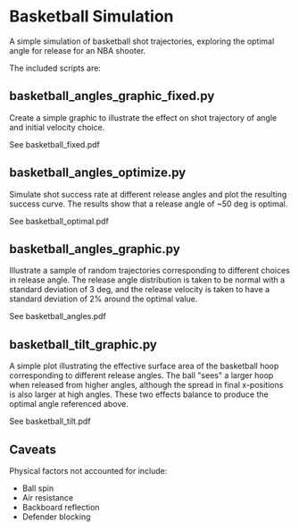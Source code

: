 # Basketball Simulation #

A simple simulation of basketball shot trajectories, exploring the optimal angle for release for an NBA shooter.

The included scripts are:

## basketball_angles_graphic_fixed.py ##

Create a simple graphic to illustrate the effect on shot trajectory of angle and initial velocity choice.

See basketball_fixed.pdf

## basketball_angles_optimize.py ##

Simulate shot success rate at different release angles and plot the resulting success curve.  The results show that a release angle of ~50 deg is optimal.

See basketball_optimal.pdf

## basketball_angles_graphic.py ##

Illustrate a sample of random trajectories corresponding to different choices in release angle.  The release angle distribution is taken to be normal with a standard deviation of 3 deg, and the release velocity is taken to have a standard deviation of 2% around the optimal value.

See basketball_angles.pdf


## basketball_tilt_graphic.py ##

A simple plot illustrating the effective surface area of the basketball hoop corresponding to different release angles.  The ball "sees" a larger hoop when released from higher angles, although the spread in final x-positions is also larger at high angles.  These two effects balance to produce the optimal angle referenced above.

See basketball_tilt.pdf


## Caveats ##

Physical factors not accounted for include:

* Ball spin
* Air resistance
* Backboard reflection
* Defender blocking

